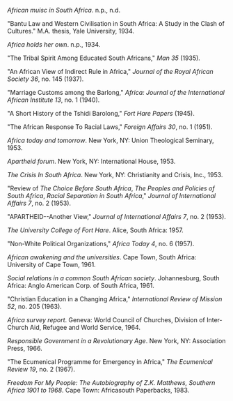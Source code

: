 *African muisc in South Africa*. n.p., n.d.

"Bantu Law and Western Civilisation in South Africa: A Study in the Clash of Cultures." M.A. thesis, Yale University, 1934.

*Africa holds her own*. n.p., 1934.

"The Tribal Spirit Among Educated South Africans," *Man 35* (1935).

"An African View of Indirect Rule in Africa," *Journal of the Royal African Society 36*, no. 145 (1937).

"Marriage Customs among the Barlong," *Africa: Journal of the International African Institute 13*, no. 1 (1940).

"A Short History of the Tshidi Barolong," *Fort Hare Papers* (1945).

"The African Response To Racial Laws," *Foreign Affairs 30*, no. 1 (1951).
 
*Africa today and tomorrow*. New York, NY: Union Theological Seminary, 1953.

*Apartheid forum*. New York, NY: International House, 1953.

*The Crisis In South Africa*. New York, NY: Christianity and Crisis, Inc., 1953. 

"Review of *The Choice Before South Africa*, *The Peoples and Policies of South Africa*, *Racial Separation in South Africa*," *Journal of International Affairs 7*, no. 2 (1953).

"APARTHEID--Another View," *Journal of International Affairs 7*, no. 2 (1953). 

*The University College of Fort Hare*. Alice, South Africa: 1957.

"Non-White Political Organizations," *Africa Today 4*, no. 6 (1957). 

*African awakening and the universities*. Cape Town, South Africa: University of Cape Town, 1961. 

*Social relations in a common South African society*. Johannesburg, South Africa: Anglo American Corp. of South Africa, 1961.

"Christian Education in a Changing Africa," *International Review of Mission 52*, no. 205 (1963).

*Africa survey report*. Geneva: World Council of Churches, Division of Inter-Church Aid, Refugee and World Service, 1964.

*Responsible Government in a Revolutionary Age*. New York, NY: Association Press, 1966.

"The Ecumenical Programme for Emergency in Africa," *The Ecumenical Review 19*, no. 2 (1967).

*Freedom For My People: The Autobiography of Z.K. Matthews, Southern Africa 1901 to 1968*. Cape Town: Africasouth Paperbacks, 1983.
